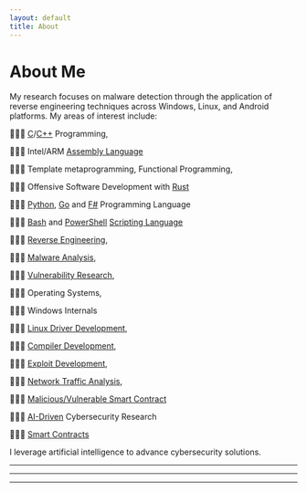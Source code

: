 ```yaml
---
layout: default
title: About
---
```

# About Me
My research focuses on malware detection through the application of reverse engineering techniques across Windows, Linux, and Android platforms. 
My areas of interest include:

👨🏻‍💻 [C](https://github.com/cybersecurity-dev?tab=repositories&q=cprogramming&type=&language=&sort=name)/[C++](https://github.com/cybersecurity-dev?tab=repositories&q=&type=&language=c%2B%2B&sort=name) Programming,

👨🏻‍💻 Intel/ARM [Assembly Language](https://github.com/cybersecurity-dev?tab=repositories&q=assembly-language&type=&language=&sort=name)

👨🏻‍💻 Template metaprogramming, Functional Programming,

👨🏻‍💻 Offensive Software Development with [Rust](https://github.com/cybersecurity-dev?tab=repositories&q=rust&type=&language=&sort=name)

👨🏻‍💻 [Python](https://github.com/cybersecurity-dev?tab=repositories&q=&type=&language=python&sort=name), [Go](https://github.com/cybersecurity-dev?tab=repositories&q=golang&type=&language=&sort=name) and [F#](https://github.com/cybersecurity-dev?tab=repositories&q=fsharp&type=&language=&sort=name) Programming Language

👨🏻‍💻 [Bash](https://github.com/cybersecurity-dev?tab=repositories&q=bash&type=&language=&sort=name) and [PowerShell](https://github.com/cybersecurity-dev?tab=repositories&q=powershell&type=&language=&sort=name) [Scripting Language](https://github.com/cybersecurity-dev?tab=repositories&q=scripting-language&type=&language=&sort=name)

👨🏻‍💻 [Reverse Engineering](https://github.com/cybersecurity-dev?tab=repositories&q=reverse&type=&language=&sort=name),

👨🏻‍💻 [Malware Analysis](https://github.com/cybersecurity-dev?tab=repositories&q=Malware&type=&language=&sort=name),

👨🏻‍💻 [Vulnerability Research](https://github.com/cybersecurity-dev?tab=repositories&q=vulnerability&type=&language=&sort=name),

👨🏻‍💻 Operating Systems,

👨🏻‍💻 Windows Internals

👨🏻‍💻 [Linux Driver Development](https://github.com/cybersecurity-dev?tab=repositories&q=linux-driver&type=&language=&sort=name),

👨🏻‍💻 [Compiler Development](https://github.com/cybersecurity-dev?tab=repositories&q=compiler&type=&language=&sort=name),

👨🏻‍💻 [Exploit Development](https://github.com/cybersecurity-dev?tab=repositories&q=exploit&type=&language=&sort=name),

👨🏻‍💻 [Network Traffic Analysis](https://github.com/cybersecurity-dev?tab=repositories&q=network-traffic&type=&language=&sort=name),

👨🏻‍💻 [Malicious/Vulnerable Smart Contract](https://github.com/cybersecurity-dev?tab=repositories&q=smart-contract&type=&language=&sort=name) 

👨🏻‍💻 [AI-Driven](https://github.com/cybersecurity-dev?tab=repositories&q=ai&type=&language=&sort=name) Cybersecurity Research

👨🏻‍💻 [Smart Contracts](https://github.com/cybersecurity-dev?tab=repositories&q=smart-contracts&type=&language=&sort=name)

I leverage artificial intelligence to advance cybersecurity solutions.

---
---
---
